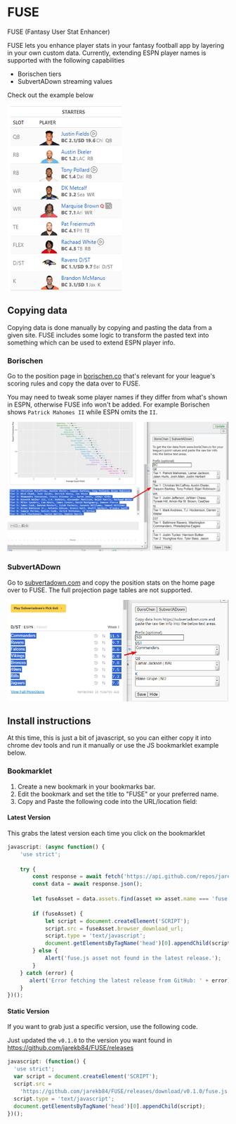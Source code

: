 # FUSE
FUSE (Fantasy User Stat Enhancer)

FUSE lets you enhance player stats in your fantasy football app by layering in your own custom data. Currently, extending ESPN player names is supported with the following capabilities

- Borischen tiers
- SubvertADown streaming values

Check out the example below

![ESPN Team Overview](assets/espn_team_overview.png)

## Copying data
Copying data is done manually by copying and pasting the data from a given site. FUSE includes some logic to transform the pasted text into something which can be used to extend ESPN player info.

### Borischen
Go to the position page in [borischen.co](http://www.borischen.co/) that's relevant for your league's scoring rules and copy the data over to FUSE.

You may need to tweak some player names if they differ from what's shown in ESPN, otherwise FUSE info won't be added. For example Borischen shows `Patrick Mahomes II` while ESPN omits the `II`.

![Borischen copying data example](assets/borischen_copying.png)

### SubvertADown
Go to [subvertadown.com](https://subvertadown.com/) and copy the position stats on the home page over to FUSE. The full projection page tables are not supported.

![SubvertADown copying data example](assets/subvertadown_copying.png)

## Install instructions 

At this time, this is just a bit of javascript, so you can either copy it into chrome dev tools and run it manually or use the JS bookmarklet example below.

### Bookmarklet

1. Create a new bookmark in your bookmarks bar.
2. Edit the bookmark and set the title to "FUSE" or your preferred name.
3. Copy and Paste the following code into the URL/location field:


#### Latest Version
This grabs the latest version each time you click on the bookmarklet

```javascript
javascript: (async function() {
    'use strict';

    try {
        const response = await fetch('https://api.github.com/repos/jarekb84/FUSE/releases/latest');
        const data = await response.json();    
            
        let fuseAsset = data.assets.find(asset => asset.name === 'fuse.js');    
    
        if (fuseAsset) {        
            let script = document.createElement('SCRIPT');
            script.src = fuseAsset.browser_download_url;
            script.type = 'text/javascript';
            document.getElementsByTagName('head')[0].appendChild(script);
        } else {
            Alert('fuse.js asset not found in the latest release.');
        }
    } catch (error) {
       alert('Error fetching the latest release from GitHub: ' + error)
    }
})();
```

#### Static Version
If you want to grab just a specific version, use the following code.

Just updated the `v0.1.0` to the version you want found in https://github.com/jarekb84/FUSE/releases

```javascript
javascript: (function() {
  'use strict';
  var script = document.createElement('SCRIPT');
  script.src =
    'https://github.com/jarekb84/FUSE/releases/download/v0.1.0/fuse.js';
  script.type = 'text/javascript';  
  document.getElementsByTagName('head')[0].appendChild(script);
})();
```

